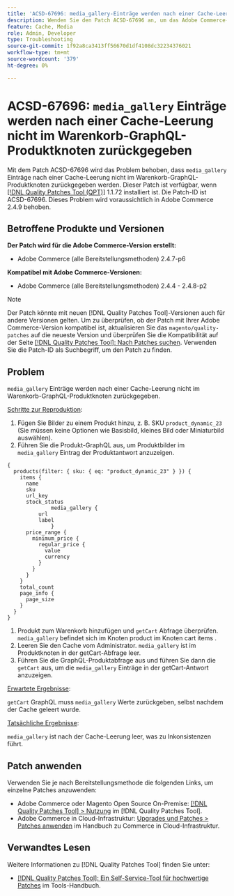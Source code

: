 ```yaml
---
title: 'ACSD-67696: media_gallery-Einträge werden nach einer Cache-Leerung nicht im Warenkorb-GraphQL-Produktknoten zurückgegeben'
description: Wenden Sie den Patch ACSD-67696 an, um das Adobe Commerce-Problem zu beheben, bei dem media_gallery-Einträge nach einer Cache-Leerung nicht im Warenkorb-GraphQL-Produktknoten zurückgegeben werden.
feature: Cache, Media
role: Admin, Developer
type: Troubleshooting
source-git-commit: 1f92a8ca3413ff56670d1df4108dc32234376021
workflow-type: tm+mt
source-wordcount: '379'
ht-degree: 0%

---
```



# ACSD-67696: `media_gallery` Einträge werden nach einer Cache-Leerung nicht im Warenkorb-GraphQL-Produktknoten zurückgegeben

Mit dem Patch ACSD-67696 wird das Problem behoben, dass `media_gallery` Einträge nach einer Cache-Leerung nicht im Warenkorb-GraphQL-Produktknoten zurückgegeben werden. Dieser Patch ist verfügbar, wenn [[!DNL Quality Patches Tool (QPT)]](/help/tools/quality-patches-tool/quality-patches-tool-to-self-serve-quality-patches.md) 1.1.72 installiert ist. Die Patch-ID ist ACSD-67696. Dieses Problem wird voraussichtlich in Adobe Commerce 2.4.9 behoben.

## Betroffene Produkte und Versionen

**Der Patch wird für die Adobe Commerce-Version erstellt:**

* Adobe Commerce (alle Bereitstellungsmethoden) 2.4.7-p6

**Kompatibel mit Adobe Commerce-Versionen:**

* Adobe Commerce (alle Bereitstellungsmethoden) 2.4.4 - 2.4.8-p2

>[!NOTE]
>
>Der Patch könnte mit neuen [!DNL Quality Patches Tool]-Versionen auch für andere Versionen gelten. Um zu überprüfen, ob der Patch mit Ihrer Adobe Commerce-Version kompatibel ist, aktualisieren Sie das `magento/quality-patches` auf die neueste Version und überprüfen Sie die Kompatibilität auf der Seite [[!DNL Quality Patches Tool]: Nach Patches suchen](https://experienceleague.adobe.com/tools/commerce-quality-patches/index.html?lang=de). Verwenden Sie die Patch-ID als Suchbegriff, um den Patch zu finden.

## Problem

`media_gallery` Einträge werden nach einer Cache-Leerung nicht im Warenkorb-GraphQL-Produktknoten zurückgegeben.

<u>Schritte zur Reproduktion</u>:

1. Fügen Sie Bilder zu einem Produkt hinzu, z. B. SKU `product_dynamic_23` (Sie müssen keine Optionen wie Basisbild, kleines Bild oder Miniaturbild auswählen).
1. Führen Sie die Produkt-GraphQL aus, um Produktbilder im `media_gallery` Eintrag der Produktantwort anzuzeigen.

```
{
  products(filter: { sku: { eq: "product_dynamic_23" } }) {
    items {
      name
      sku
      url_key
      stock_status
			  media_gallery {
          url
          label
			  }
      price_range {
        minimum_price {
          regular_price {
            value
            currency
          }
        }
      }
    }
    total_count
    page_info {
      page_size
    }
  }
}
```

1. Produkt zum Warenkorb hinzufügen und `getCart` Abfrage überprüfen. `media_gallery` befindet sich im Knoten product im Knoten cart items .
1. Leeren Sie den Cache vom Administrator. `media_gallery` ist im Produktknoten in der getCart-Abfrage leer.
1. Führen Sie die GraphQL-Produktabfrage aus und führen Sie dann die `getCart` aus, um die `media_gallery` Einträge in der getCart-Antwort anzuzeigen.

<u>Erwartete Ergebnisse</u>:

`getCart` GraphQL muss `media_gallery` Werte zurückgeben, selbst nachdem der Cache geleert wurde.

<u>Tatsächliche Ergebnisse</u>:

`media_gallery` ist nach der Cache-Leerung leer, was zu Inkonsistenzen führt.

## Patch anwenden

Verwenden Sie je nach Bereitstellungsmethode die folgenden Links, um einzelne Patches anzuwenden:

* Adobe Commerce oder Magento Open Source On-Premise: [[!DNL Quality Patches Tool] > Nutzung](/help/tools/quality-patches-tool/usage.md) im [!DNL Quality Patches Tool].
* Adobe Commerce in Cloud-Infrastruktur: [Upgrades und Patches > Patches anwenden](https://experienceleague.adobe.com/docs/commerce-cloud-service/user-guide/develop/upgrade/apply-patches.html?lang=de) im Handbuch zu Commerce in Cloud-Infrastruktur.

## Verwandtes Lesen

Weitere Informationen zu [!DNL Quality Patches Tool] finden Sie unter:

* [[!DNL Quality Patches Tool]: Ein Self-Service-Tool für hochwertige Patches](/help/tools/quality-patches-tool/quality-patches-tool-to-self-serve-quality-patches.md) im Tools-Handbuch.
